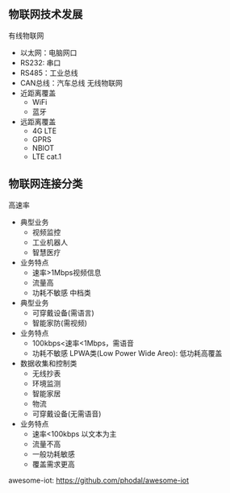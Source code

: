 ## 物联网技术发展

有线物联网
* 以太网：电脑网口
* RS232: 串口
* RS485：工业总线
* CAN总线：汽车总线
无线物联网
* 近距离覆盖
	* WiFi
	* 蓝牙
* 远距离覆盖
	* 4G LTE
	* GPRS
	* NBIOT
	* LTE cat.1

## 物联网连接分类

高速率
* 典型业务
	* 视频监控
	* 工业机器人
	* 智慧医疗
* 业务特点
	* 速率>1Mbps视频信息
	* 流量高
	* 功耗不敏感
中档类
* 典型业务
	* 可穿戴设备(需语言)
	* 智能家防(需视频)
* 业务特点
	* 100kbps<速率<1Mbps，需语音
	* 功耗不敏感
LPWA类(Low Power Wide Areo): 低功耗高覆盖
* 数据收集和控制类
	* 无线抄表
	* 环境监测
	* 智能家居
	* 物流
	* 可穿戴设备(无需语音)
* 业务特点
	* 速率<100kbps 以文本为主
	* 流量不高
	* 一般功耗敏感
	* 覆盖需求更高




awesome-iot: 
https://github.com/phodal/awesome-iot